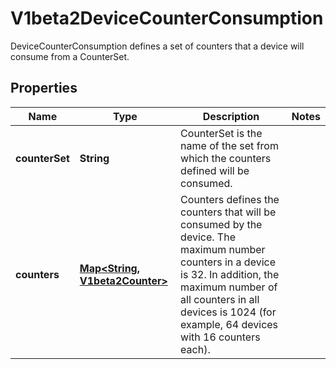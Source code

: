 

# V1beta2DeviceCounterConsumption

DeviceCounterConsumption defines a set of counters that a device will consume from a CounterSet.
## Properties

Name | Type | Description | Notes
------------ | ------------- | ------------- | -------------
**counterSet** | **String** | CounterSet is the name of the set from which the counters defined will be consumed. | 
**counters** | [**Map&lt;String, V1beta2Counter&gt;**](V1beta2Counter.md) | Counters defines the counters that will be consumed by the device.  The maximum number counters in a device is 32. In addition, the maximum number of all counters in all devices is 1024 (for example, 64 devices with 16 counters each). | 



